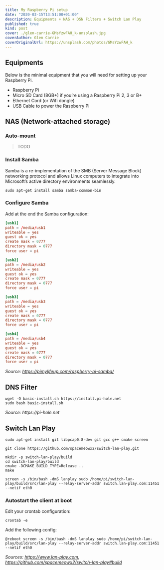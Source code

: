 ```yaml
---
title: My Raspberry Pi setup
date: "2020-03-15T13:51:00+01:00"
description: Equipments + NAS + DSN Filters + Switch Lan Play
published: true
kind: post
cover: ./glen-carrie-GMsYzwFAH_k-unsplash.jpg
coverAuthor: Glen Carrie
coverOriginalUrl: https://unsplash.com/photos/GMsYzwFAH_k
---
```


## Equipments

Below is the minimal equipment that you will need for setting up your Raspberry Pi.

- Raspberry Pi
- Micro SD Card (8GB+) if you’re using a Raspberry Pi 2, 3 or B+
- Ethernet Cord (or Wifi dongle)
- USB Cable to power the Raspberry Pi

## NAS (Network-attached storage)

### Auto-mount

> TODO

### Install Samba

Samba is a re-implementation of the SMB (Server Message Block) networking protocol and allows Linux computers to integrate into Microsoft’s active directory environments seamlessly.

```shell
sudo apt-get install samba samba-common-bin
```

### Configure Samba

Add at the end the Samba configuration:

```ini:title=/etc/samba/smb.conf
[usb1]
path = /media/usb1
writeable = yes
guest ok = yes
create mask = 0777
directory mask = 0777
force user = pi

[usb2]
path = /media/usb2
writeable = yes
guest ok = yes
create mask = 0777
directory mask = 0777
force user = pi

[usb3]
path = /media/usb3
writeable = yes
guest ok = yes
create mask = 0777
directory mask = 0777
force user = pi

[usb4]
path = /media/usb4
writeable = yes
guest ok = yes
create mask = 0777
directory mask = 0777
force user = pi
```

_Source: https://pimylifeup.com/raspberry-pi-samba/_

## DNS Filter

```shell
wget -O basic-install.sh https://install.pi-hole.net
sudo bash basic-install.sh
```

_Source: https://pi-hole.net_

## Switch Lan Play

```shell
sudo apt-get install git libpcap0.8-dev git gcc g++ cmake screen

git clone https://github.com/spacemeowx2/switch-lan-play.git

mkdir -p switch-lan-play/build
cd switch-lan-play/build
cmake -DCMAKE_BUILD_TYPE=Release ..
make

screen -s /bin/bash -dmS lanplay sudo /home/pi/switch-lan-play/build/src/lan-play --relay-server-addr switch.lan-play.com:11451 --netif eth0
```

### Autostart the client at boot

Edit your crontab configuration:

```shell
crontab -e
```

Add the following config:

```shell
@reboot screen -s /bin/bash -dmS lanplay sudo /home/pi/switch-lan-play/build/src/lan-play --relay-server-addr switch.lan-play.com:11451 --netif eth0
```

_Sources: https://www.lan-play.com, https://github.com/spacemeowx2/switch-lan-play#build_
